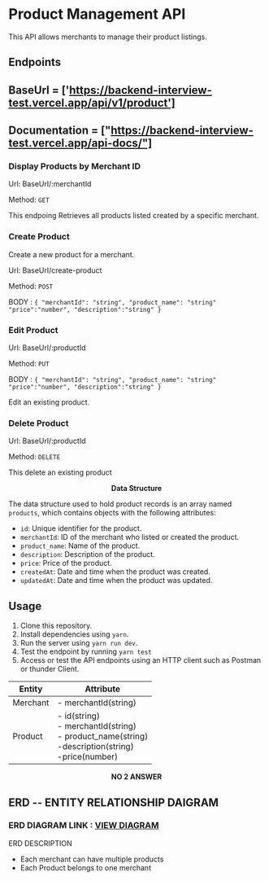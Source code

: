 # Product Management API

This API allows merchants to manage their product listings.

## Endpoints

## BaseUrl = ['https://backend-interview-test.vercel.app/api/v1/product']

## Documentation = ["https://backend-interview-test.vercel.app/api-docs/"]

### Display Products by Merchant ID

Url: BaseUrl/:merchantId

Method: `GET`

This endpoing Retrieves all products listed created by a specific merchant.

### Create Product

Create a new product for a merchant.

Url: BaseUrl/create-product

Method: `POST`

BODY : `{
  "merchantId": "string",
  "product_name": "string"
  "price":"number",
  "description":"string"
} `

### Edit Product

Url: BaseUrl/:productId

Method: `PUT`

BODY : `{
  "merchantId": "string",
  "product_name": "string"
  "price":"number",
  "description":"string"
} `

Edit an existing product.

### Delete Product

Url: BaseUrl/:productId

Method: `DELETE`

This delete an existing product

<center><b>Data Structure</b></center>

The data structure used to hold product records is an array named `products`, which contains objects with the following attributes:

- `id`: Unique identifier for the product.
- `merchantId`: ID of the merchant who listed or created the product.
- `product_name`: Name of the product.
- `description`: Description of the product.
- `price`: Price of the product.
- `createdAt`: Date and time when the product was created.
- `updatedAt`: Date and time when the product was updated.

## Usage

1. Clone this repository.
2. Install dependencies using `yarn`.
3. Run the server using `yarn run dev`.
4. Test the endpoint by running `yarn test`
5. Access or test the API endpoints using an HTTP client such as Postman or thunder Client.

| Entity   | Attribute                                                                                                            |
| -------- | -------------------------------------------------------------------------------------------------------------------- |
| Merchant | - merchantId(string)                                                                                                 |
| Product  | - id(string)<br> - merchantId(string) <br> - product_name(string) <br> -description(string) <br> -price(number) <br> |

<center><b>NO 2 ANSWER</b></center>

## ERD -- ENTITY RELATIONSHIP DAIGRAM

### ERD DIAGRAM LINK : [VIEW DIAGRAM](https://lucid.app/lucidchart/92f054dc-3ba5-4bc0-8401-2a87a8d2ad61/edit?viewport_loc=-1189%2C8%2C1683%2C898%2C0_0&invitationId=inv_e5b0063c-45bb-4bde-8dd4-b07e2c1b1a82)

ERD DESCRIPTION

- Each merchant can have multiple products
- Each Product belongs to one merchant
